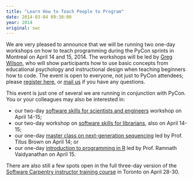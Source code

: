 ```yaml
---
title: "Learn How to Teach People to Program"
date: 2014-03-04 09:30:00
year: 2014
original: swc
---
```

<p>
  We are very pleased to announce that we will be running two one-day workshops
  on how to teach programming
  during the PyCon sprints in Montreal on April 14 and 15, 2014.
  The workshops will be led by <a href="{{site.baseurl}}/team/#wilson.g">Greg Wilson</a>,
  who will show participants how to use basic concepts from educational psychology and instructional design
  when teaching beginners how to code.
  The event is open to everyone,
  not just to PyCon attendees;
  please <a href="http://www.eventbrite.com/e/software-carpentry-instructor-training-at-pycon-montreal-registration-10812792353">register here</a>,
  or <a href="mailto:{{site.contact}}">mail us</a> if you have any questions.
</p>
<p>
  This event is just one of several we are running in conjunction with PyCon.
  You or your colleagues may also be interested in:
</p>
<ul>
  <li>
    our two-day <a href="http://www.eventbrite.com/e/pycon-montreal-software-carpentry-bootcamp-registration-10151376039">software skills for scientists and engineers</a> workshop on April 14-15;
  </li>
  <li>
    our two-day workshop on <a href="http://www.eventbrite.com/e/software-carpentry-bootcamp-for-librarians-at-pycon-montreal-registration-10812972893">software skills for librarians</a>, also on April 14-15;
  </li>
  <li>
    our one-day <a href="http://www.eventbrite.com/e/pycon-montreal-ngs-master-class-by-software-carpentry-registration-10151618765">master class on next-generation sequencing</a> led by Prof. Titus Brown on April 14; or
  </li>
  <li>
    our one-day <a href="http://www.eventbrite.com/e/pycon-montreal-r-for-pythonistas-master-class-by-software-carpentry-registration-10319320365">introduction to programming in R</a> led by Prof. Ramnath Vaidyanathan on April 15.
  </li>
</ul>
<p>
  There are also still a few spots open in
  the full three-day version of the <a href="http://www.eventbrite.com/e/software-carpentry-instructor-training-registration-9481333925">Software Carpentry instructor training course</a>
  in Toronto on April 28-30.
</p>
